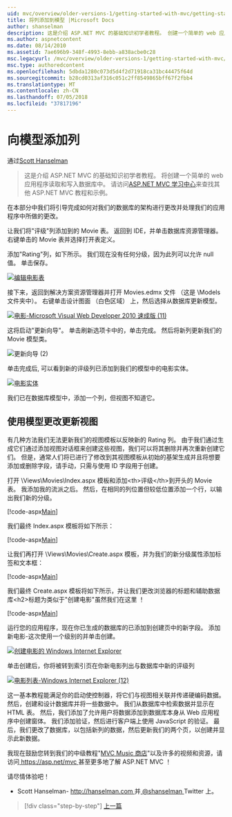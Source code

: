 ```yaml
---
uid: mvc/overview/older-versions-1/getting-started-with-mvc/getting-started-with-mvc-part8
title: 将列添加到模型 |Microsoft Docs
author: shanselman
description: 这是介绍 ASP.NET MVC 的基础知识初学者教程。 创建一个简单的 web 应用程序读取和写入数据库中。
ms.author: aspnetcontent
ms.date: 08/14/2010
ms.assetid: 7ae696b9-348f-4993-8ebb-a838acbe0c28
msc.legacyurl: /mvc/overview/older-versions-1/getting-started-with-mvc/getting-started-with-mvc-part8
msc.type: authoredcontent
ms.openlocfilehash: 5dbda1280c073d5d4f2d71918ca31bc44475f64d
ms.sourcegitcommit: b28cd0313af316c051c2ff8549865bff67f2fbb4
ms.translationtype: MT
ms.contentlocale: zh-CN
ms.lasthandoff: 07/05/2018
ms.locfileid: "37817196"
---
```

<a name="adding-a-column-to-the-model"></a>向模型添加列
====================
通过[Scott Hanselman](https://github.com/shanselman)

> 这是介绍 ASP.NET MVC 的基础知识初学者教程。 将创建一个简单的 web 应用程序读取和写入数据库中。 请访问[ASP.NET MVC 学习中心](../../../index.md)来查找其他 ASP.NET MVC 教程和示例。


在本部分中我们将引导完成如何对我们的数据库的架构进行更改并处理我们的应用程序中所做的更改。

让我们将"评级"列添加到的 Movie 表。 返回到 IDE，并单击数据库资源管理器。 右键单击的 Movie 表并选择打开表定义。

添加"Rating"列，如下所示。 我们现在没有任何分级，因为此列可以允许 null 值。 单击保存。

[![编辑电影表](getting-started-with-mvc-part8/_static/image2.png)](getting-started-with-mvc-part8/_static/image1.png)

接下来，返回到解决方案资源管理器并打开 Movies.edmx 文件 （这是 \Models 文件夹中）。 右键单击设计图面 （白色区域） 上，然后选择从数据库更新模型。

[![电影-Microsoft Visual Web Developer 2010 速成版 (11)](getting-started-with-mvc-part8/_static/image4.png)](getting-started-with-mvc-part8/_static/image3.png)

这将启动"更新向导"。 单击刷新选项卡中的，单击完成。 然后将新列更新我们的 Movie 模型类。

![更新向导 (2)](getting-started-with-mvc-part8/_static/image5.png)

单击完成后, 可以看到新的评级列已添加到我们的模型中的电影实体。

[![电影实体](getting-started-with-mvc-part8/_static/image7.png)](getting-started-with-mvc-part8/_static/image6.png)

我们已在数据库模型中，添加一个列，但视图不知道它。

## <a name="update-views-with-model-changes"></a>使用模型更改更新视图

有几种方法我们无法更新我们的视图模板以反映新的 Rating 列。 由于我们通过生成它们通过添加视图对话框来创建这些视图，我们可以将其删除并再次重新创建它们。 但是，通常人们将已进行了修改到其视图模板从初始的基架生成并且将想要添加或删除字段，请手动，只需与使用 ID 字段用于创建。

打开 \Views\Movies\Index.aspx 模板和添加&lt;th&gt;评级&lt;/th&gt;到开头的 Movie 表。 我添加我的流派之后。 然后，在相同的列位置但较低位置添加一个行，以输出我们新的分级。

[!code-aspx[Main](getting-started-with-mvc-part8/samples/sample1.aspx)]

我们最终 Index.aspx 模板将如下所示：

[!code-aspx[Main](getting-started-with-mvc-part8/samples/sample2.aspx)]

让我们再打开 \Views\Movies\Create.aspx 模板，并为我们的新分级属性添加标签和文本框：

[!code-aspx[Main](getting-started-with-mvc-part8/samples/sample3.aspx)]

我们最终 Create.aspx 模板将如下所示，并让我们更改浏览器的标题和辅助数据库&lt;h2&gt;标题为类似于"创建电影"虽然我们在这里 ！

[!code-aspx[Main](getting-started-with-mvc-part8/samples/sample4.aspx)]

运行您的应用程序，现在你已生成的数据库的已添加到创建页中的新字段。 添加新电影-这次使用一个级别的并单击创建。

[![创建电影的 Windows Internet Explorer](getting-started-with-mvc-part8/_static/image9.png)](getting-started-with-mvc-part8/_static/image8.png)

单击创建后，你将被转到索引页在你新电影列出与数据库中新的评级列

[![电影列表-Windows Internet Explorer (12)](getting-started-with-mvc-part8/_static/image11.png)](getting-started-with-mvc-part8/_static/image10.png)

这一基本教程能满足你的启动使控制器，将它们与视图相关联并传递硬编码数据。 然后，创建和设计数据库并将一些数据中。 我们从数据库中检索数据并显示在 HTML 表。 然后，我们添加了允许用户将数据添加到数据库本身从 Web 应用程序中创建窗体。 我们添加验证，然后进行客户端上使用 JavaScript 的验证。 最后，我们更改了数据库，以包括新列的数据，然后更新我们的两个页，以创建并显示此新数据。

我现在鼓励您转到我们的中级教程"[MVC Music 商店](../../older-versions/mvc-music-store/mvc-music-store-part-1.md)"以及许多的视频和资源，请访问[ https://asp.net/mvc ](https://asp.net/mvc)甚至更多地了解 ASP.NET MVC ！

请尽情体验吧！

- Scott Hanselman- [ http://hanselman.com ](http://hanselman.com)并[ @shanselman ](http://twitter.com/shanselman) Twitter 上。

> [!div class="step-by-step"]
> [上一篇](getting-started-with-mvc-part7.md)

